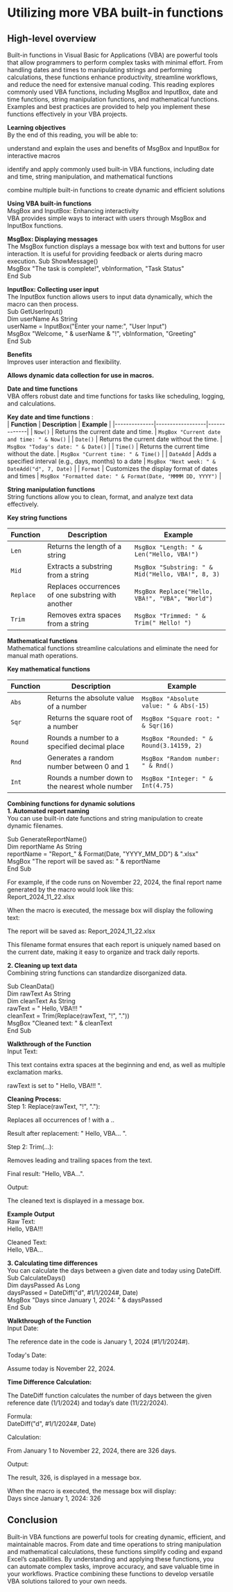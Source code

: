 # Utilizing more VBA built-in functions              
## High-level overview                                  
Built-in functions in Visual Basic for Applications (VBA) are powerful tools that allow programmers to perform complex tasks with minimal effort. From handling dates and times to manipulating strings and performing calculations, these functions enhance productivity, streamline workflows, and reduce the need for extensive manual coding. This reading explores commonly used VBA functions, including MsgBox and InputBox, date and time functions, string manipulation functions, and mathematical functions. Examples and best practices are provided to help you implement these functions effectively in your VBA projects.

**Learning objectives**                           
By the end of this reading, you will be able to:      

understand and explain the uses and benefits of MsgBox and InputBox for interactive macros

identify and apply commonly used built-in VBA functions, including date and time, string manipulation, and mathematical functions

combine multiple built-in functions to create dynamic and efficient solutions               

**Using VBA built-in functions**                      
MsgBox and InputBox: Enhancing interactivity                   
VBA provides simple ways to interact with users through MsgBox and InputBox functions.

**MsgBox: Displaying messages**                   
The MsgBox function displays a message box with text and buttons for user interaction. It is useful for providing feedback or alerts during macro execution.
Sub ShowMessage()                       
    MsgBox "The task is complete!", vbInformation, "Task Status"                    
End Sub 

**InputBox: Collecting user input**         
The InputBox function allows users to input data dynamically, which the macro can then process.                 
Sub GetUserInput()                       
    Dim userName As String                
    userName = InputBox("Enter your name:", "User Input")                  
    MsgBox "Welcome, " & userName & "!", vbInformation, "Greeting"                  
End Sub                    

**Benefits**                    
Improves user interaction and flexibility.                       

**Allows dynamic data collection for use in macros.**             

**Date and time functions**    
VBA offers robust date and time functions for tasks like scheduling, logging, and calculations.

**Key date and time functions** :                
| **Function** | **Description** | **Example** |
|--------------|------------------|-------------|
| `Now()`      | Returns the current date and time. | `MsgBox "Current date and time: " & Now()` |
| `Date()`     | Returns the current date without the time. | `MsgBox "Today's date: " & Date()` |
| `Time()`     | Returns the current time without the date. | `MsgBox "Current time: " & Time()` |
| `DateAdd`    | Adds a specified interval (e.g., days, months) to a date | `MsgBox "Next week: " & DateAdd("d", 7, Date)` |
| `Format`     | Customizes the display format of dates and times | `MsgBox "Formatted date: " & Format(Date, "MMMM DD, YYYY")` |

**String manipulation functions**                     
String functions allow you to clean, format, and analyze text data effectively.

**Key string functions**              

| **Function** | **Description** | **Example** |
|--------------|------------------|-------------|
| `Len`        | Returns the length of a string | `MsgBox "Length: " & Len("Hello, VBA!")` |
| `Mid`        | Extracts a substring from a string | `MsgBox "Substring: " & Mid("Hello, VBA!", 8, 3)` |
| `Replace`    | Replaces occurrences of one substring with another | `MsgBox Replace("Hello, VBA!", "VBA", "World")` |
| `Trim`       | Removes extra spaces from a string | `MsgBox "Trimmed: " & Trim(" Hello! ")` |

**Mathematical functions**                  
Mathematical functions streamline calculations and eliminate the need for manual math operations.

**Key mathematical functions**                  

| **Function** | **Description** | **Example** |
|--------------|------------------|-------------|
| `Abs`        | Returns the absolute value of a number | `MsgBox "Absolute value: " & Abs(-15)` |
| `Sqr`        | Returns the square root of a number | `MsgBox "Square root: " & Sqr(16)` |
| `Round`      | Rounds a number to a specified decimal place | `MsgBox "Rounded: " & Round(3.14159, 2)` |
| `Rnd`        | Generates a random number between 0 and 1 | `MsgBox "Random number: " & Rnd()` |
| `Int`        | Rounds a number down to the nearest whole number | `MsgBox "Integer: " & Int(4.75)` |


**Combining functions for dynamic solutions**  
**1. Automated report naming**                                
You can use built-in date functions and string manipulation to create dynamic filenames.        

Sub GenerateReportName()       
    Dim reportName As String                    
    reportName = "Report_" & Format(Date, "YYYY_MM_DD") & ".xlsx"            
    MsgBox "The report will be saved as: " & reportName                   
End Sub                   

For example, if the code runs on November 22, 2024, the final report name generated by the macro would look like this:   
Report_2024_11_22.xlsx

When the macro is executed, the message box will display the following text:

The report will be saved as: Report_2024_11_22.xlsx

This filename format ensures that each report is uniquely named based on the current date, making it easy to organize and track daily reports.

**2. Cleaning up text data**          
Combining string functions can standardize disorganized data.

Sub CleanData()    
    Dim rawText As String              
    Dim cleanText As String              
    rawText = "   Hello, VBA!!!   "                        
    cleanText = Trim(Replace(rawText, "!", "."))                
    MsgBox "Cleaned text: " & cleanText            
End Sub              

**Walkthrough of the Function**                
Input Text:        

This text contains extra spaces at the beginning and end, as well as multiple exclamation marks.                  

rawText is set to " Hello, VBA!!! ".                  

**Cleaning Process:**         
Step 1: Replace(rawText, "!", "."):             

Replaces all occurrences of ! with a ..

Result after replacement: " Hello, VBA... ".

Step 2: Trim(...):

Removes leading and trailing spaces from the text.        

Final result: "Hello, VBA...".                 

Output:                 

The cleaned text is displayed in a message box.                  

**Example Output**            
Raw Text:           
    Hello, VBA!!!                  

Cleaned Text:   
Hello, VBA...                      

**3. Calculating time differences**                     
You can calculate the days between a given date and today using DateDiff.                   
Sub CalculateDays()                      
    Dim daysPassed As Long                  
    daysPassed = DateDiff("d", #1/1/2024#, Date)             
    MsgBox "Days since January 1, 2024: " & daysPassed                      
End Sub          

**Walkthrough of the Function**             
Input Date:

The reference date in the code is January 1, 2024 (#1/1/2024#).

Today's Date:

Assume today is November 22, 2024.

**Time Difference Calculation:**

The DateDiff function calculates the number of days between the given reference date (1/1/2024) and today’s date (11/22/2024).

Formula:            
DateDiff("d", #1/1/2024#, Date)

Calculation:

From January 1 to November 22, 2024, there are 326 days.

Output:

The result, 326, is displayed in a message box.                

When the macro is executed, the message box will display:               
Days since January 1, 2024: 326                       

## Conclusion                       
Built-in VBA functions are powerful tools for creating dynamic, efficient, and maintainable macros. From date and time operations to string manipulation and mathematical calculations, these functions simplify coding and expand Excel’s capabilities. By understanding and applying these functions, you can automate complex tasks, improve accuracy, and save valuable time in your workflows. Practice combining these functions to develop versatile VBA solutions tailored to your own needs.

